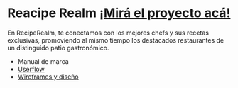 <!DOCTYPE html>
<html lang = "en">
<head>
<meta charset = "UTF-8">
<meta name="viewport" content= "width-device-width, initial-scale-1.0">
</head>

<body>
<h1> Reacipe Realm  <a href="https://recipe-realm-delta.vercel.app/">¡Mirá el proyecto acá!</a></h1> 
<p>En RecipeRealm, te conectamos con los mejores chefs y sus recetas exclusivas, promoviendo al mismo tiempo los destacados restaurantes de un distinguido patio gastronómico.</p> 
<ul>  
  <li>Manual de marca</li>
  <li><a href= "https://drive.google.com/file/d/1-SKUXNXgY3o5LztFZmNITZmsehbrIL5_/view?pli=1">Userflow</a></li>
  <li><a href= "https://www.figma.com/design/ozuTsBPOYc0cnqiqebqtEJ/RecipeRealm-Wireframe?node-id=0-1&t=TfKX90gWcmG6lLwm-1"> Wireframes y diseño</a></li>
</ul>



</body>
